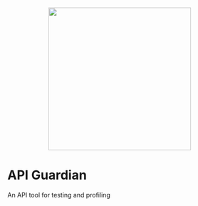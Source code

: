 <p align="center">
<br>
<img height="320" src="https://raw.githubusercontent.com/coci/API-Guardian/main/assets/logo.png" width="320">
</p>

# API Guardian
An API tool for testing and profiling
